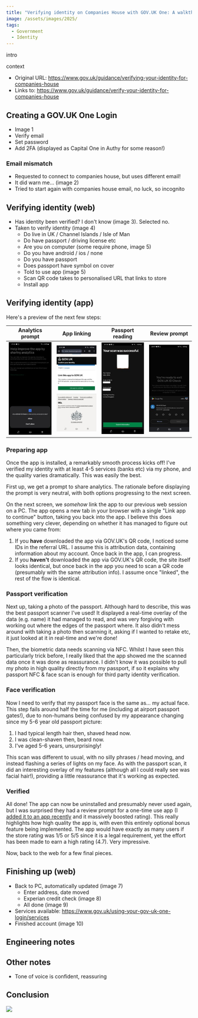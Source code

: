 ```yaml
---
title: "Verifying identity on Companies House with GOV.UK One: A walkthrough of the upcoming requirement's process"
image: /assets/images/2025/
tags:
  - Government
  - Identity
---
```


intro

context

- Original URL: https://www.gov.uk/guidance/verifying-your-identity-for-companies-house
- Links to: https://www.gov.uk/guidance/verify-your-identity-for-companies-house

## Creating a GOV.UK One Login

- Image 1
- Verify email
- Set password
- Add 2FA (displayed as Capital One in Authy for some reason!)

### Email mismatch

- Requested to connect to companies house, but uses different email!
- It did warn me... (image 2)
- Tried to start again with companies house email, no luck, so incognito

## Verifying identity (web)

- Has identity been verified? I don't know (image 3). Selected no.
- Taken to verify identity (image 4)
  - Do live in UK / Channel Islands / Isle of Man
  - Do have passport / driving license etc
  - Are you on computer (some require phone, image 5)
  - Do you have android / ios / none
  - Do you have passport
  - Does passport have symbol on cover
  - Told to use app (image 5)
  - Scan QR code takes to personalised URL that links to store
  - Install app

## Verifying identity (app)

Here's a preview of the next few steps:

|                                             Analytics prompt                                              |                                              App linking                                              |                                                   Passport reading                                                    |                                                  Review prompt                                                  |
| :-------------------------------------------------------------------------------------------------------: | :---------------------------------------------------------------------------------------------------: | :-------------------------------------------------------------------------------------------------------------------: | :-------------------------------------------------------------------------------------------------------------: |
| [![](/assets/images/2025/govuk-app-analytics-thumbnail.jpg)](/assets/images/2025/govuk-app-analytics.jpg) | [![](/assets/images/2025/govuk-app-linking-thumbnail.jpg)](/assets/images/2025/govuk-app-linking.jpg) | [![](/assets/images/2025/govuk-app-passportreading-thumbnail.jpg)](/assets/images/2025/govuk-app-passportreading.jpg) | [![](/assets/images/2025/govuk-app-reviewprompt-thumbnail.jpg)](/assets/images/2025/govuk-app-reviewprompt.jpg) |

### Preparing app

Once the app is installed, a remarkably smooth process kicks off! I've verified my identity with at least 4-5 services (banks etc) via my phone, and the quality varies dramatically. This was easily the best.

First up, we get a prompt to share analytics. The rationale before displaying the prompt is very neutral, with both options progressing to the next screen.

On the next screen, we _somehow_ link the app to our previous web session on a PC. The app opens a new tab in your browser with a single "Link app to continue" button, taking you back into the app. I believe this does something very clever, depending on whether it has managed to figure out where you came from:

1. If you **have** downloaded the app via GOV.UK's QR code, I noticed some IDs in the referral URL. I assume this is attribution data, containing information about my account. Once back in the app, I can progress.
2. If you **haven't** downloaded the app via GOV.UK's QR code, the site itself looks identical, but once back in the app you need to scan a QR code (presumably with the same attribution info). I assume once "linked", the rest of the flow is identical.

### Passport verification

Next up, taking a photo of the passport. Although hard to describe, this was the best passport scanner I've used! It displayed a real-time overlay of the data (e.g. name) it had managed to read, and was very forgiving with working out where the edges of the passport where. It also didn't mess around with taking a photo then scanning it, asking if I wanted to retake etc, it just looked at it in real-time and we're done!

Then, the biometric data needs scanning via NFC. Whilst I have seen this particularly trick before, I really liked that the app showed me the scanned data once it was done as reassurance. I didn't know it was possible to pull my photo in high quality directly from my passport, if so it explains why passport NFC & face scan is enough for third party identity verification.

### Face verification

Now I need to verify that my passport face is the same as... my actual face. This step fails around half the time for me (including at airport passport gates!), due to non-humans being confused by my appearance changing since my 5-6 year old passport picture:

1. I had typical length hair then, shaved head now.
2. I was clean-shaven then, beard now.
3. I've aged 5-6 years, unsurprisingly!

This scan was different to usual, with no silly phrases / head moving, and instead flashing a series of lights on my face. As with the passport scan, it did an interesting overlay of my features (although all I could really see was facial hair!), providing a little reassurance that it's working as expected.

### Verified

All done! The app can now be uninstalled and presumably never used again, but I was surprised they had a review prompt for a one-time use app (I [added it to an app recently](https://blog.jakelee.co.uk/play-store-rating-prompt/) and it massively boosted rating). This really highlights how high quality the app is, with even this entirely optional bonus feature being implemented. The app would have exactly as many users if the store rating was 1/5 or 5/5 since it is a legal requirement, yet the effort has been made to earn a high rating (4.7). Very impressive.

Now, back to the web for a few final pieces.

## Finishing up (web)

- Back to PC, automatically updated (image 7)
  - Enter address, date moved
  - Experian credit check (image 8)
  - All done (image 9)
- Services available: https://www.gov.uk/using-your-gov-uk-one-login/services
- Finished account (image 10)

## Engineering notes

## Other notes

- Tone of voice is confident, reassuring

## Conclusion

[![](/assets/images/2024/example_thumbnail.png)](/assets/images/2024/example.png)
